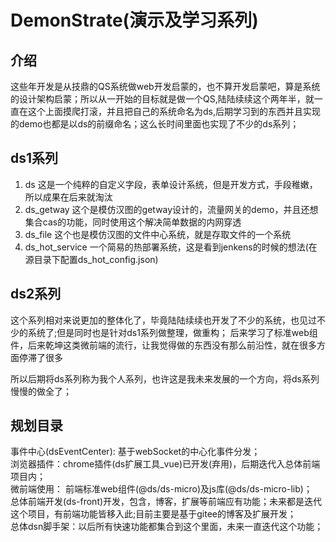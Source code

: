 # DemonStrate(演示及学习系列)
## 介绍

这些年开发是从技鼎的QS系统做web开发启蒙的，也不算开发启蒙吧，算是系统的设计架构启蒙；所以从一开始的目标就是做一个QS,陆陆续续这个两年半，就一直在这个上面摸爬打滚，并且把自己的系统命名为ds,后期学习到的东西并且实现的demo也都是以ds的前缀命名；这么长时间里面也实现了不少的ds系列；
## ds1系列

1. ds 这是一个纯粹的自定义字段，表单设计系统，但是开发方式，手段稚嫩，所以成果在后来就淘汰
2. ds_getway 这个是模仿汉图的getway设计的，流量网关的demo，并且还想集合cas的功能，同时使用这个解决简单数据的内网穿透
3. ds_file 这个也是模仿汉图的文件中心系统，就是存取文件的一个系统
4. ds_hot_service 一个简易的热部署系统，这是看到jenkens的时候的想法(在源目录下配置ds_hot_config.json)

## ds2系列

这个系列相对来说更加的整体化了，毕竟陆陆续续也开发了不少的系统，也见过不少的系统了;但是同时也是针对ds1系列做整理，做重构；
后来学习了标准web组件，后来乾坤这类微前端的流行，让我觉得做的东西没有那么前沿性，就在很多方面停滞了很多


所以后期将ds系列称为我个人系列，也许这是我未来发展的一个方向，将ds系列慢慢的做全了；

## 规划目录
事件中心(dsEventCenter): 基于webSocket的中心化事件分发；                 
浏览器插件：chrome插件(ds扩展工具_vue)已开发(弃用)，后期迭代入总体前端项目内；        
微前端使用： 前端标准web组件(@ds/ds-micro)及js库(@ds/ds-micro-lib)；          
总体前端开发(ds-front)开发，包含，博客，扩展等前端应有功能；未来都是迭代这个项目，有前端功能皆移入此;目前主要是基于gitee的博客及扩展开发；       
总体dsn脚手架：以后所有快速功能都集合到这个里面，未来一直迭代这个功能；     